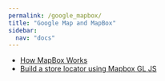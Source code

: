 ```yaml
---
permalink: /google_mapbox/
title: "Google Map and MapBox"
sidebar:
  nav: "docs"
---
```



* [How MapBox Works](https://docs.mapbox.com/help/how-mapbox-works/)
* [Build a store locator using Mapbox GL JS](https://docs.mapbox.com/help/tutorials/building-a-store-locator/)


